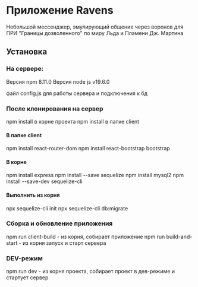 # Приложение Ravens

Небольшой мессенджер, эмулирующий общение через воронов для ПРИ "Границы дозволенного" по миру Льда и Пламени Дж. Мартина

## Установка

### На сервере:

Версия npm 8.11.0
Версия node js v19.6.0

файл config.js для работы сервера и подключения к бд

### После клонирования на сервер

npm install в корне проекта
npm install в папке client

#### В папке client

npm install react-router-dom
npm install react-bootstrap bootstrap

#### В корне

npm install express
npm install --save sequelize
npm install mysql2
npm install --save-dev sequelize-cli

#### Выполнить из корня

npx sequelize-cli init
npx sequelize-cli db:migrate

### Сборка и обновление приложения

npm run client-build - из корня, собирает приложение
npm run build-and-start - из корня запуск и старт сервера

### DEV-режим

npm run dev - из корня проекта, собирает проект в дев-режиме и стартует сервер
